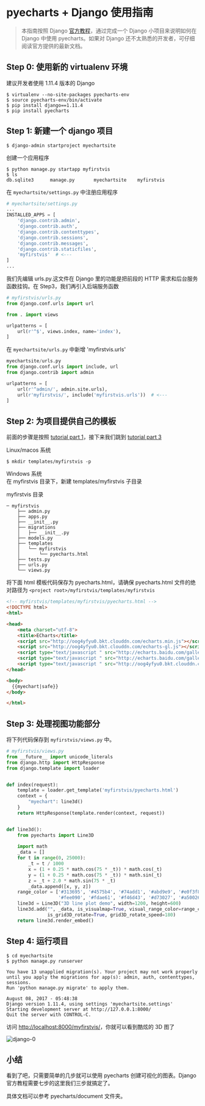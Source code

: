 # pyecharts + Django 使用指南
> 本指南按照 Django [官方教程](https://docs.djangoproject.com/en/1.11/intro/tutorial01/)，通过完成一个 Django 小项目来说明如何在 Django 中使用 pyecharts。如果对 Django 还不太熟悉的开发者，可仔细阅读官方提供的最新文档。


## Step 0: 使用新的 virtualenv 环境
建议开发者使用 1.11.4 版本的 Django

```shell
$ virtualenv --no-site-packages pyecharts-env
$ source pyecharts-env/bin/activate
$ pip install django==1.11.4
$ pip install pyecharts
```


## Step 1: 新建一个 django 项目

```shell
$ django-admin startproject myechartsite
```

创建一个应用程序

```shell
$ python manage.py startapp myfirstvis
$ ls
db.sqlite3      manage.py       myechartsite    myfirstvis
```

在 `myechartsite/settings.py` 中注册应用程序

```python
# myechartsite/settings.py
...
INSTALLED_APPS = [
    'django.contrib.admin',
    'django.contrib.auth',
    'django.contrib.contenttypes',
    'django.contrib.sessions',
    'django.contrib.messages',
    'django.contrib.staticfiles',
    'myfirstvis'  # <---
]
...
```


我们先编辑 urls.py.这文件在 Django 里的功能是把前段的 HTTP 需求和后台服务函数挂钩。在 Step3，我们再引入后端服务函数

```python
# myfirstvis/urls.py
from django.conf.urls import url

from . import views

urlpatterns = [
    url(r'^$', views.index, name='index'),
]
```

在 `myechartsite/urls.py` 中新增 'myfirstvis.urls'

```python
myechartsite/urls.py
from django.conf.urls import include, url
from django.contrib import admin

urlpatterns = [
    url(r'^admin/', admin.site.urls),
    url(r'myfirstvis/', include('myfirstvis.urls'))  # <---
]
```


## Step 2: 为项目提供自己的模板

前面的步骤是按照 [tutorial part 1](https://docs.djangoproject.com/en/1.11/intro/tutorial01/)，接下来我们跳到 [tutorial part 3](https://docs.djangoproject.com/en/1.11/intro/tutorial03/)


Linux/macos 系统
```shell
$ mkdir templates/myfirstvis -p
```

Windows 系统  
在 myfirstvis 目录下，新建 templates/myfirstvis 子目录

myfirstvis 目录
```
─ myfirstvis
    ├── admin.py
    ├── apps.py
    ├── __init__.py
    ├── migrations
    │   ├── __init__.py
    ├── models.py
    ├── templates
    │   └── myfirstvis
    │       └── pyecharts.html
    ├── tests.py
    ├── urls.py
    └── views.py
```
将下面 html 模板代码保存为 pyecharts.html，请确保 pyecharts.html 文件的绝对路径为 `<project root>/myfirstvis/templates/myfirstvis`


```html
<!-- myfirstvis/templates/myfirstvis/pyecharts.html -->
<!DOCTYPE html>
<html>

<head>
    <meta charset="utf-8">
    <title>ECharts</title>
    <script src="http://oog4yfyu0.bkt.clouddn.com/echarts.min.js"></script>
    <script src="http://oog4yfyu0.bkt.clouddn.com/echarts-gl.js"></script>
    <script type="text/javascript " src="http://echarts.baidu.com/gallery/vendors/echarts/map/js/china.js"></script>
    <script type="text/javascript " src="http://echarts.baidu.com/gallery/vendors/echarts/map/js/world.js"></script>
    <script type="text/javascript " src="http://oog4yfyu0.bkt.clouddn.com/wordcloud.js"></script>
</head>

<body>
  {{myechart|safe}}
</body>

</html>
```


## Step 3: 处理视图功能部分

将下列代码保存到 `myfirstvis/views.py` 中。


```python
# myfirstvis/views.py
from __future__ import unicode_literals
from django.http import HttpResponse
from django.template import loader


def index(request):
    template = loader.get_template('myfirstvis/pyecharts.html')
    context = {
	    "myechart": line3d()
    }
    return HttpResponse(template.render(context, request))


def line3d():
    from pyecharts import Line3D
    
    import math
    _data = []
    for t in range(0, 25000):
        _t = t / 1000
        x = (1 + 0.25 * math.cos(75 * _t)) * math.cos(_t)
        y = (1 + 0.25 * math.cos(75 * _t)) * math.sin(_t)
        z = _t + 2.0 * math.sin(75 * _t)
        _data.append([x, y, z])
    range_color = ['#313695', '#4575b4', '#74add1', '#abd9e9', '#e0f3f8', '#ffffbf',
                   '#fee090', '#fdae61', '#f46d43', '#d73027', '#a50026']
    line3d = Line3D("3D line plot demo", width=1200, height=600)
    line3d.add("", _data, is_visualmap=True, visual_range_color=range_color, visual_range=[0, 30],
               is_grid3D_rotate=True, grid3D_rotate_speed=180)
    return line3d.render_embed()
```

## Step 4: 运行项目

```shell
$ cd myechartsite
$ python manage.py runserver

You have 13 unapplied migration(s). Your project may not work properly until you apply the migrations for app(s): admin, auth, contenttypes, sessions.
Run 'python manage.py migrate' to apply them.

August 08, 2017 - 05:48:38
Django version 1.11.4, using settings 'myechartsite.settings'
Starting development server at http://127.0.0.1:8000/
Quit the server with CONTROL-C.
```

访问 [http://localhost:8000/myfirstvis/](http://localhost:8000/myfirstvis/)，你就可以看到酷炫的 3D 图了

![django-0](https://github.com/chenjiandongx/pyecharts/blob/master/images/django-0.gif)


## 小结

看到了吧，只需要简单的几步就可以使用 pyecharts 创建可视化的图表。Django 官方教程需要七步的这里我们三步就搞定了。

具体文档可以参考 pyecharts/document 文件夹。
